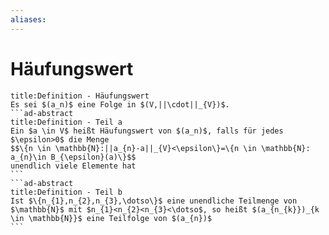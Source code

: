 ```yaml
---
aliases: 
---
```

# Häufungswert 
````ad-abstract
title:Definition - Häufungswert
Es sei $(a_n)$ eine Folge in $(V,||\cdot||_{V})$.
```ad-abstract
title:Definition - Teil a
Ein $a \in V$ heißt Häufungswert von $(a_n)$, falls für jedes $\epsilon>0$ die Menge
$$\{n \in \mathbb{N}:||a_{n}-a||_{V}<\epsilon\}=\{n \in \mathbb{N}: a_{n}\in B_{\epsilon}(a)\}$$
unendlich viele Elemente hat
```
```ad-abstract
title:Definition - Teil b
Ist $\{n_{1},n_{2},n_{3},\dotso\}$ eine unendliche Teilmenge von $\mathbb{N}$ mit $n_{1}<n_{2}<n_{3}<\dotso$, so heißt $(a_{n_{k}})_{k \in \mathbb{N}}$ eine Teilfolge von $(a_{n})$
```
````

